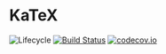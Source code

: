 # KaTeX

![Lifecycle](https://img.shields.io/badge/lifecycle-experimental-orange.svg)<!--
![Lifecycle](https://img.shields.io/badge/lifecycle-maturing-blue.svg)
![Lifecycle](https://img.shields.io/badge/lifecycle-stable-green.svg)
![Lifecycle](https://img.shields.io/badge/lifecycle-retired-orange.svg)
![Lifecycle](https://img.shields.io/badge/lifecycle-archived-red.svg)
![Lifecycle](https://img.shields.io/badge/lifecycle-dormant-blue.svg) -->
[![Build Status](https://travis-ci.org/piever/KaTeX.jl.svg?branch=master)](https://travis-ci.org/piever/KaTeX.jl)
[![codecov.io](http://codecov.io/github/piever/KaTeX.jl/coverage.svg?branch=master)](http://codecov.io/github/piever/KaTeX.jl?branch=master)
